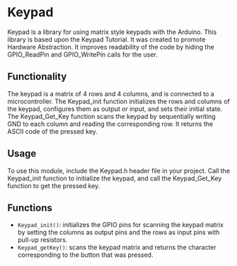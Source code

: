 # Keypad

Keypad is a library for using matrix style keypads with the Arduino.
This library is based upon the Keypad Tutorial. It was created to promote Hardware Abstraction. It improves readability of the code by hiding the GPIO_ReadPin and GPIO_WritePin calls for the user.

## Functionality

The keypad is a matrix of 4 rows and 4 columns, and is connected to a microcontroller. The Keypad_init function initializes the rows and columns of the keypad, configures them as output or input, and sets their initial state. The Keypad_Get_Key function scans the keypad by sequentially writing GND to each column and reading the corresponding row. It returns the ASCII code of the pressed key.

## Usage

To use this module, include the Keypad.h header file in your project. Call the Keypad_init function to initialize the keypad, and call the Keypad_Get_Key function to get the pressed key.

## Functions
- `Keypad_init()`: initializes the GPIO pins for scanning the keypad matrix by setting the columns as output pins and the rows as input pins with pull-up resistors.
- `Keypad_getKey()`: scans the keypad matrix and returns the character corresponding to the button that was pressed.

